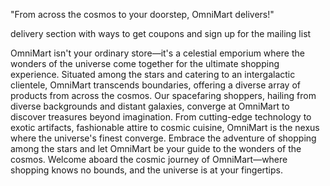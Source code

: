 "From across the cosmos to your doorstep, OmniMart delivers!"

delivery section with ways to get coupons and sign up for the mailing list

OmniMart isn't your ordinary store—it's a celestial emporium where the wonders of the universe come together for the ultimate shopping experience. Situated among the stars and catering to an intergalactic clientele, OmniMart transcends boundaries, offering a diverse array of products from across the cosmos. Our spacefaring shoppers, hailing from diverse backgrounds and distant galaxies, converge at OmniMart to discover treasures beyond imagination. From cutting-edge technology to exotic artifacts, fashionable attire to cosmic cuisine, OmniMart is the nexus where the universe's finest converge. Embrace the adventure of shopping among the stars and let OmniMart be your guide to the wonders of the cosmos. Welcome aboard the cosmic journey of OmniMart—where shopping knows no bounds, and the universe is at your fingertips.
